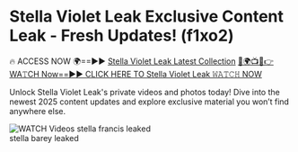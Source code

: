 # Stella Violet Leak Exclusive Content Leak - Fresh Updates! (f1xo2)

🔥 ACCESS NOW 🌍==►► <a href="https://tinyurl.com/3fjeunct" rel="nofollow">Stella Violet Leak Latest Collection</a></h3>
[🔴🌍📺📱👉WA𝚃CH Now==►► CLICK HERE TO Stella Violet Leak 𝚆𝙰𝚃𝙲𝙷 NOW](https://tinyurl.com/3fjeunct)

Unlock Stella Violet Leak's private videos and photos today! Dive into the newest 2025 content updates and explore exclusive material you won’t find anywhere else.


<a href="https://tinyurl.com/3fjeunct" rel="nofollow" data-target="animated-image.originalLink"><img src="https://camo.githubusercontent.com/8a4f000d20f83aca3bf7ec5f350d767afa0574a8a352519fd8cfa583a6f93a33/68747470733a2f2f692e696d6775722e636f6d2f644a486b345a712e676966" alt="WATCH Videos" data-canonical-src="https://i.imgur.com/dJHk4Zq.gif" style="max-width: 100%; display: inline-block;" data-target="animated-image.originalImage"></a>
stella francis leaked<br>
stella barey leaked
